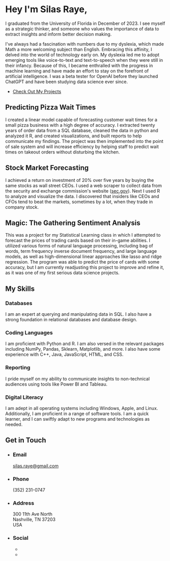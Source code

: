 # Hey I'm Silas Raye,

I graduated from the University of Florida in December of 2023. I see myself as a strategic thinker, and someone who values the importance of data to extract insights and inform better decision making.

I've always had a fascination with numbers due to my dyslexia, which made Math a more welcoming subject than English. Embracing this affinity, I delved into the world of technology early on. My dyslexia led me to adopt emerging tools like voice-to-text and text-to-speech when they were still in their infancy. Because of this, I became enthralled with the progress in machine learning and have made an effort to stay on the forefront of artificial intelligence. I was a beta tester for OpenAI before they launched ChatGPT and have been studying data science ever since.

- [Check Out My Projects](https://silas-raye.github.io/#projects)

## Predicting Pizza Wait Times

I created a linear model capable of forecasting customer wait times for a small pizza business with a high degree of accuracy. I extracted twenty years of order data from a SQL database, cleaned the data in python and analyzed it R, and created visualizations, and built reports to help communicate my findings. The project was then implemented into the point of sale system and will increase efficiency by helping staff to predict wait times on takeout orders without disturbing the kitchen.

## Stock Market Forecasting

I achieved a return on investment of 20% over five years by buying the same stocks as wall street CEOs. I used a web scraper to collect data from the security and exchange commission's website ([sec.gov](https://www.sec.gov)). Next I used R to analyze and visualize the data. I discovered that insiders like CEOs and CFOs tend to beat the markets, sometimes by a lot, when they trade in company stock.

## Magic: The Gathering Sentiment Analysis

This was a project for my Statistical Learning class in which I attempted to forecast the prices of trading cards based on their in-game abilities. I utilized various forms of natural language processing, including bag of words, term frequency inverse document frequency, and large language models, as well as high-dimensional linear approaches like lasso and ridge regression. The program was able to predict the price of cards with some accuracy, but I am currently readjusting this project to improve and refine it, as it was one of my first serious data science projects.

## My Skills

### Databases

I am an expert at querying and manipulating data in SQL. I also have a strong foundation in relational databases and database design.

### Coding Languages

I am proficient with Python and R. I am also versed in the relevant packages including NumPy, Pandas, Sklearn, Matplotlib, and more. I also have some experience with C++, Java, JavaScript, HTML, and CSS.

### Reporting

I pride myself on my ability to communicate insights to non-technical audiences using tools like Power BI and Tableau.

### Digital Literacy

I am adept in all operating systems including Windows, Apple, and Linux. Additionally, I am proficient in a range of software tools. I am a quick learner, and I can swiftly adapt to new programs and technologies as needed.

## Get in Touch

- ### Email
    
    [silas.raye@gmail.com](https://silas-raye.github.io/#)
- ### Phone
    
    (352) 231-0747

- ### Address
    
    300 11th Ave North  
    Nashville, TN 37203  
    USA
- ### Social
    
    - [](https://github.com/Silas-Raye?tab=repositories)
    - [](https://www.linkedin.com/in/silas-raye/)